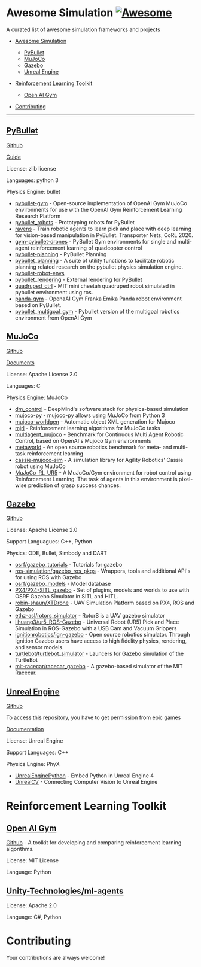# Awesome Simulation [![Awesome](https://cdn.rawgit.com/sindresorhus/awesome/d7305f38d29fed78fa85652e3a63e154dd8e8829/media/badge.svg)](https://github.com/sindresorhus/awesome)

A curated list of awesome simulation frameworks and projects


- [Awesome Simulation](#awesome-simulation)
    - [PyBullet](#PyBullet)
    - [MuJoCo](#MuJoCo)
    - [Gazebo](#Gazebo)
    - [Unreal Engine](#Unreal-Engine)

- [Reinforcement Learning Toolkit](#Reinforcement-Learning-Platform)
    - [Open AI Gym](#Open-AI-Gym)

- [Contributing](#contributing)

---

## [PyBullet](https://github.com/bulletphysics/bullet3)

[Github](https://github.com/bulletphysics/bullet3)

[Guide](https://docs.google.com/document/d/10sXEhzFRSnvFcl3XxNGhnD4N2SedqwdAvK3dsihxVUA/edit#heading=h.2ye70wns7io3)

License: zlib license

Languages: python 3

Physics Engine: bullet

* [pybullet-gym](https://github.com/benelot/pybullet-gym) - Open-source implementation of OpenAI Gym MuJoCo environments for use with the OpenAI Gym Reinforcement Learning Research Platform
* [pybullet_robots](https://github.com/erwincoumans/pybullet_robots) - Prototyping robots for PyBullet
* [ravens](https://github.com/google-research/ravens) - Train robotic agents to learn pick and place with deep learning for vision-based manipulation in PyBullet. Transporter Nets, CoRL 2020.
* [gym-pybullet-drones](https://github.com/utiasDSL/gym-pybullet-drones) - PyBullet Gym environments for single and multi-agent reinforcement learning of quadcopter control
* [pybullet-planning](https://github.com/caelan/pybullet-planning) - PyBullet Planning
* [pybullet_planning](https://github.com/yijiangh/pybullet_planning) - A suite of utility functions to facilitate robotic planning related research on the pybullet physics simulation engine.
* [pybullet-robot-envs](https://github.com/robotology-playground/pybullet-robot-envs)
* [pybullet_rendering](https://github.com/ikalevatykh/pybullet_rendering) - External rendering for PyBullet
* [quadruped_ctrl](https://github.com/Derek-TH-Wang/quadruped_ctrl) - MIT mini cheetah quadruped robot simulated in pybullet environment using ros.
* [panda-gym](https://github.com/qgallouedec/panda-gym) - OpenaAI Gym Franka Emika Panda robot environment based on PyBullet.
* [pybullet_multigoal_gym](https://github.com/IanYangChina/pybullet_multigoal_gym) - Pybullet version of the multigoal robotics environment from OpenAI Gym

## [MuJoCo](https://mujoco.org)

[Github](https://github.com/deepmind/mujoco)

[Documents](https://mujoco.readthedocs.io/en/latest/overview.html)

License: Apache License 2.0

Languages: C

Physics Engine: MuJoCo

* [dm_control](https://github.com/deepmind/dm_control) - DeepMind's software stack for physics-based simulation
* [mujoco-py](https://github.com/openai/mujoco-py) - mujoco-py allows using MuJoCo from Python 3
* [mujoco-worldgen](https://github.com/openai/mujoco-worldgen) - Automatic object XML generation for Mujoco
* [mjrl](https://github.com/aravindr93/mjrl) - Reinforcement learning algorithms for MuJoCo tasks
* [multiagent_mujoco](https://github.com/schroederdewitt/multiagent_mujoco) - Benchmark for Continuous Multi Agent Robotic Control, based on OpenAI's Mujoco Gym environments
* [metaworld](https://github.com/rlworkgroup/metaworld) - An open source robotics benchmark for meta- and multi-task reinforcement learning
* [cassie-mujoco-sim](https://github.com/osudrl/cassie-mujoco-sim) - A simulation library for Agility Robotics' Cassie robot using MuJoCo
* [MuJoCo_RL_UR5](https://github.com/PaulDanielML/MuJoCo_RL_UR5) - A MuJoCo/Gym environment for robot control using Reinforcement Learning. The task of agents in this environment is pixel-wise prediction of grasp success chances.

## [Gazebo](http://gazebosim.org/)

[Github](https://github.com/osrf/gazebo)

License: Apache License 2.0

Support Languagues: C++, Python

Physics: ODE, Bullet, Simbody and DART

* [osrf/gazebo_tutorials](https://github.com/osrf/gazebo_tutorials) - Tutorials for gazebo
* [ros-simulation/gazebo_ros_pkgs](https://github.com/ros-simulation/gazebo_ros_pkgs) - Wrappers, tools and additional API's for using ROS with Gazebo
* [osrf/gazebo_models](https://github.com/osrf/gazebo_models) - Model database
* [PX4/PX4-SITL_gazebo](https://github.com/PX4/PX4-SITL_gazebo) - Set of plugins, models and worlds to use with OSRF Gazebo Simulator in SITL and HITL.
* [robin-shaun/XTDrone](https://github.com/robin-shaun/XTDrone) - UAV Simulation Platform based on PX4, ROS and Gazebo
* [ethz-asl/rotors_simulator](https://github.com/ethz-asl/rotors_simulator) - RotorS is a UAV gazebo simulator
* [lihuang3/ur5_ROS-Gazebo](https://github.com/lihuang3/ur5_ROS-Gazebo) - Universal Robot (UR5) Pick and Place Simulation in ROS-Gazebo with a USB Cam and Vacuum Grippers
* [ignitionrobotics/ign-gazebo](https://github.com/ignitionrobotics/ign-gazebo) - Open source robotics simulator. Through Ignition Gazebo users have access to high fidelity physics, rendering, and sensor models.
* [turtlebot/turtlebot_simulator](https://github.com/turtlebot/turtlebot_simulator) - Launcers for Gazebo simulation of the TurtleBot
* [mit-racecar/racecar_gazebo](https://github.com/mit-racecar/racecar_gazebo) - A gazebo-based simulator of the MIT Racecar.

## [Unreal Engine](https://www.unrealengine.com/en-US/)

[Github](https://github.com/EpicGames/UnrealEngine)

To access this repository, you have to get permission from epic games

[Documentation](https://docs.unrealengine.com/4.27/en-US/)

License: Unreal Engine

Support Languages: C++

Physics Engine: PhyX

* [UnrealEnginePython](https://github.com/20tab/UnrealEnginePython) - Embed Python in Unreal Engine 4
* [UnrealCV](https://github.com/unrealcv/unrealcv) - Connecting Computer Vision to Unreal Engine

# Reinforcement Learning Toolkit

## [Open AI Gym](https://gym.openai.com/)

[Github](https://github.com/openai/gym) - A toolkit for developing and comparing reinforcement learning algorithms.

License: MIT License

Language: Python

## [Unity-Technologies/ml-agents](https://github.com/Unity-Technologies/ml-agents)

License: Apache 2.0

Language: C#, Python

# Contributing

Your contributions are always welcome!
